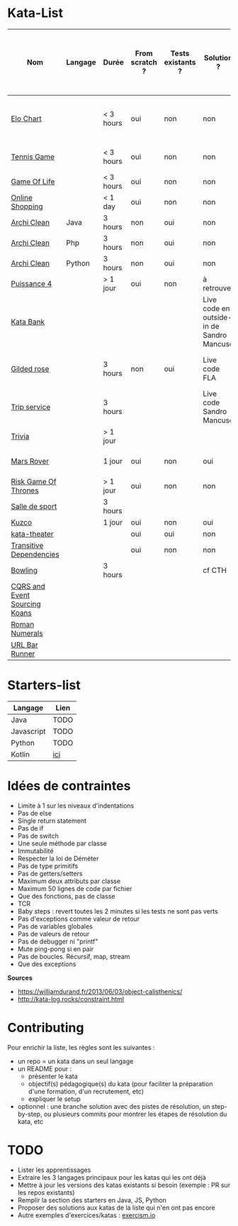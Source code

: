 # Kata-List

| Nom | Langage | Durée | From scratch ? | Tests existants ? | Solution ? | Apprentissages | Cas d'utilisation (ex : recrutement n1, formation TDD02, etc) | Mises à jour nécessaires ? |
| --- | --- | --- | --- | --- | --- | --- | --- | --- |
| [Elo Chart](EloChart/README.md) |  | < 3 hours | oui | non | non | Trouver une bonne liste de tests pour implémenter la formule |  |  |
| [Tennis Game](TennisGame/README.md) |  | < 3 hours | oui | non | non |  |  | voir repo EmilyBache pour setup ? |
| [Game Of Life](GameOfLife/README.md) |  | < 3 hours | oui | non | non |  |  |  |
| [Online Shopping](OnlineShopping/README.md) |  | < 1 day | oui | non | non |  |  |  |
| [Archi Clean](https://github.com/octo-technology/Kata-List/tree/master/ArchiClean) | Java | 3 hours | non | oui | non | Refactoring API de GameOfLife |  | Java 8 |
| [Archi Clean](https://github.com/octo-technology/Kata-List/tree/master/ArchiClean) | Php | 3 hours | non | oui | non | Refactoring API de GameOfLife |  | ? |
| [Archi Clean](https://github.com/octo-technology/Kata-List/tree/master/ArchiClean) | Python | 3 hours | non | oui | non | Refactoring API de GameOfLife |  | - |
| [Puissance 4](https://www.codewars.com/kata/connect-4) |  | > 1 jour | oui | non | à retrouver |  | TDD01 |  |
| [Kata Bank](https://github.com/sandromancuso/Bank-kata) |  |  |  |  | Live code en outside-in de Sandro Mancuso |  | TDD01 |  |
| [Gilded rose](https://github.com/octo-technology/GildedRose-Refactoring-Kata) |  | 3 hours | non | oui | Live code FLA | Pose de tests de caractérisation (boîte noire) | TDD02 |  |
| [Trip service](https://github.com/octo-technology/trip-service-kata) |  | 3 hours |  |  | Live code Sandro Mancuso | Dépendances | TDD02 |  |
| [Trivia](https://github.com/octo-technology/trivia) |  | > 1 jour |  |  |  |  | TDD02 |  |
| [Mars Rover](https://github.com/octo-technology/mars-rover-starter) |  | 1 jour | oui | non | oui | Problématique d’extensibilité du code | TDD03 |  |
| [Risk Game Of Thrones](https://gitlab.com/blndr/risk) |  | > 1 jour | oui | non | non | POO, Data structures |  |  |
| [Salle de sport](https://github.com/octo-technology/salle-de-sport-java) |  | 3 hours |  |  |  |  |  |  |
| [Kuzco](https://github.com/jcraftsman/hotel-cuzco) |  | 1 jour | oui | non | oui |  |  |  |
| [kata-theater](https://github.com/emilybache/Theater-Kata) |  |  | oui | oui | non |  |  |  |
| [Transitive Dependencies](http://codekata.com/kata/kata18-transitive-dependencies/) |  |  | oui | non | non | Data structures |  |  |
| [Bowling]() |  | 3 hours |  |  | cf CTH |  |  |  |
| [CQRS and Event Sourcing Koans](https://github.com/DevLyon/mixter) |  |  |  |  |  |  |  |  |
| [Roman Numerals]() |  |  |  |  |  |  |  |  |
| [URL Bar Runner](https://v6p9d9t4.ssl.hwcdn.net/html/1005038/index.html) |  |  |  |  |  |  |  |  |

# Starters-list

| Langage | Lien |
| --- | --- |
| Java | TODO |
| Javascript | TODO |
| Python | TODO |
| Kotlin | [ici](https://github.com/EGI-OCTO/kotlin-kata-starter) |

# Idées de contraintes

* Limite à 1 sur les niveaux d'indentations
* Pas de else
* Single return statement
* Pas de if
* Pas de switch
* Une seule méthode par classe
* Immutabilité
* Respecter la loi de Déméter
* Pas de type primitifs
* Pas de getters/setters
* Maximum deux attributs par classe
* Maximum 50 lignes de code par fichier
* Que des fonctions, pas de classe
* TCR
* Baby steps : revert toutes les 2 minutes si les tests ne sont pas verts
* Pas d'exceptions comme valeur de retour
* Pas de variables globales
* Pas de valeurs de retour
* Pas de debugger ni "printf"
* Mute ping-pong si en pair
* Pas de boucles. Récursif, map, stream
* Que des exceptions

**Sources**

* https://williamdurand.fr/2013/06/03/object-calisthenics/
* http://kata-log.rocks/constraint.html

# Contributing

Pour enrichir la liste, les règles  sont les suivantes :
* un repo = un kata dans un seul langage
* un README pour :
  * présenter le kata
  * objectif(s) pédagogique(s) du kata (pour faciliter la préparation d'une formation, d'un recrutement, etc)
  * expliquer le setup
* optionnel : une branche solution avec des pistes de résolution, un step-by-step, ou plusieurs commits pour montrer les étapes de résolution du kata, etc

# TODO

* Lister les apprentissages
* Extraire les 3 langages principaux pour les katas qui les ont déjà
* Mettre à jour les versions des katas existants si besoin (exemple : PR sur les repos existants)
* Remplir la section des starters en Java, JS, Python
* Proposer des solutions aux katas de la liste qui n'en ont pas encore
* Autre exemples d'exercices/katas : [exercism.io](https://exercism.io)
